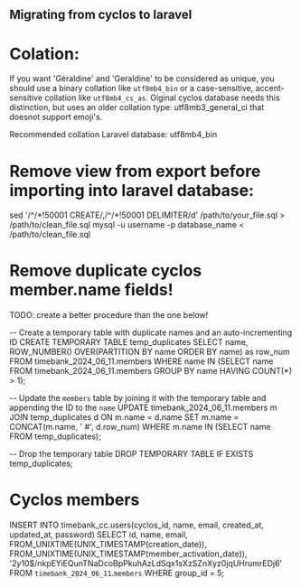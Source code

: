 ## Migrating from cyclos to laravel

# Colation:
If you want 'Géraldine' and 'Geraldine' to be considered as unique, you should use a binary collation like `utf8mb4_bin` or a case-sensitive, accent-sensitive collation like `utf8mb4_cs_as`.
Oiginal cyclos database needs this distinction, but uses an older collation type: utf8mb3_general_ci
that doesnot support emoji's.

Recommended collation Laravel database:
utf8mb4_bin


# Remove view from export before importing into laravel database:
sed '/^\/\*!50001 CREATE/,/^\/\*!50001 DELIMITER/d' /path/to/your_file.sql > /path/to/clean_file.sql
mysql -u username -p database_name < /path/to/clean_file.sql


# Remove duplicate cyclos member.name fields!
TODO: create a better procedure than the one below!

-- Create a temporary table with duplicate names and an auto-incrementing ID
CREATE TEMPORARY TABLE temp_duplicates
SELECT name, ROW_NUMBER() OVER(PARTITION BY name ORDER BY name) as row_num
FROM timebank_2024_06_11.members
WHERE name IN (SELECT name FROM timebank_2024_06_11.members GROUP BY name HAVING COUNT(*) > 1);

-- Update the `members` table by joining it with the temporary table and appending the ID to the `name`
UPDATE timebank_2024_06_11.members m
JOIN temp_duplicates d ON m.name = d.name
SET m.name = CONCAT(m.name, ' #', d.row_num)
WHERE m.name IN (SELECT name FROM temp_duplicates);

-- Drop the temporary table
DROP TEMPORARY TABLE IF EXISTS temp_duplicates;




# Cyclos members

INSERT INTO timebank_cc.users(cyclos_id, name, email, created_at, updated_at, password)
SELECT id, name, email, FROM_UNIXTIME(UNIX_TIMESTAMP(creation_date)), FROM_UNIXTIME(UNIX_TIMESTAMP(member_activation_date)), '$2y$10$/nkpEYiEQunTNaDcoBpPkuhAzLdSqx1sXzSZnXyz0jqUHrumrEDj6'
FROM `timebank_2024_06_11`.`members`
WHERE group_id = 5;